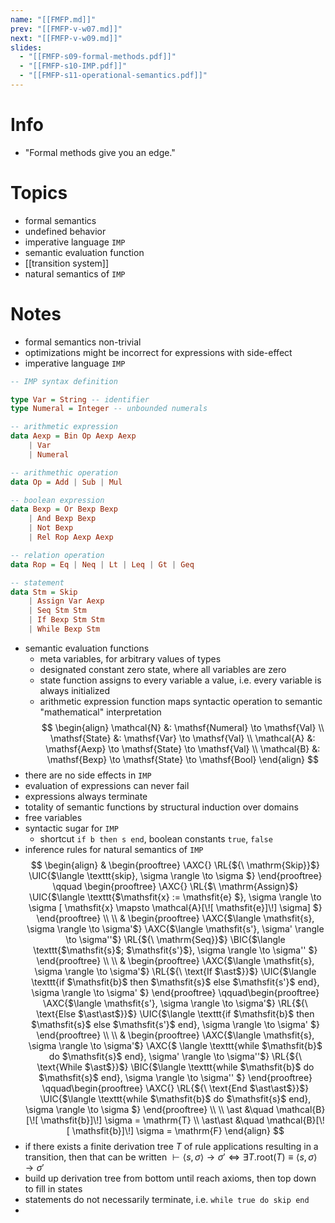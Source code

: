```yaml
---
name: "[[FMFP.md]]"
prev: "[[FMFP-v-w07.md]]"
next: "[[FMFP-v-w09.md]]"
slides:
  - "[[FMFP-s09-formal-methods.pdf]]"
  - "[[FMFP-s10-IMP.pdf]]"
  - "[[FMFP-s11-operational-semantics.pdf]]"
---
```

 

# Info
- "Formal methods give you an edge."


# Topics
- formal semantics
- undefined behavior
- imperative language `IMP`
- semantic evaluation function
- [[transition system]]
- natural semantics of `IMP`


# Notes
- formal semantics non-trivial
- optimizations might be incorrect for expressions with side-effect
- imperative language `IMP`
```haskell
-- IMP syntax definition

type Var = String -- identifier
type Numeral = Integer -- unbounded numerals

-- arithmetic expression
data Aexp = Bin Op Aexp Aexp
	| Var
	| Numeral

-- arithmethic operation
data Op = Add | Sub | Mul

-- boolean expression
data Bexp = Or Bexp Bexp
	| And Bexp Bexp
	| Not Bexp
	| Rel Rop Aexp Aexp

-- relation operation
data Rop = Eq | Neq | Lt | Leq | Gt | Geq

-- statement
data Stm = Skip
	| Assign Var Aexp
	| Seq Stm Stm
	| If Bexp Stm Stm
	| While Bexp Stm
```

- semantic evaluation functions
	- meta variables, for arbitrary values of types
	- designated constant zero state, where all variables are zero
	- state function assigns to every variable a value, i.e. every variable is always initialized
	- arithmetic expression function maps syntactic operation to semantic "mathematical" interpretation
$$
\begin{align}
\mathcal{N} &: \mathsf{Numeral} \to \mathsf{Val} \\
\mathsf{State} &: \mathsf{Var} \to \mathsf{Val} \\
\mathcal{A} &: \mathsf{Aexp} \to \mathsf{State} \to \mathsf{Val} \\
\mathcal{B} &: \mathsf{Bexp} \to \mathsf{State} \to \mathsf{Bool}
\end{align}
$$
- there are no side effects in `IMP`
- evaluation of expressions can never fail
- expressions always terminate
- totality of semantic functions by structural induction over domains
- free variables
- syntactic sugar for `IMP`
	- shortcut `if b then s end`, boolean constants `true`, `false`
- inference rules for natural semantics of `IMP`
$$
\begin{align}
&
\begin{prooftree}
\AXC{}
\RL{${\ \mathrm{Skip}}$}
\UIC{$\langle \texttt{skip}, \sigma  \rangle \to \sigma $}
\end{prooftree}
\qquad \begin{prooftree}
\AXC{}
\RL{$\ \mathrm{Assign}$}
\UIC{$\langle \texttt{$\mathsfit{x} := \mathsfit{e} $}, \sigma  \rangle \to \sigma [ \mathsfit{x} \mapsto \mathcal{A}[\![ \mathsfit{e}]\!]  \sigma] $}
\end{prooftree}
\\ \\ 
&
\begin{prooftree}
\AXC{$\langle \mathsfit{s}, \sigma \rangle \to \sigma'$}
\AXC{$\langle \mathsfit{s'}, \sigma' \rangle \to \sigma''$}
\RL{${\ \mathrm{Seq}}$}
\BIC{$\langle \texttt{$\mathsfit{s}$; $\mathsfit{s'}$}, \sigma \rangle \to \sigma'' $}
\end{prooftree}
\\ \\
&
\begin{prooftree}
\AXC{$\langle \mathsfit{s}, \sigma \rangle \to \sigma'$}
\RL{${\ \text{If $\ast$}}$}
\UIC{$\langle \texttt{if $\mathsfit{b}$ then $\mathsfit{s}$ else $\mathsfit{s'}$ end}, \sigma \rangle \to \sigma' $}
\end{prooftree}
\qquad\begin{prooftree}
\AXC{$\langle \mathsfit{s'}, \sigma \rangle \to \sigma'$}
\RL{${\ \text{Else $\ast\ast$}}$}
\UIC{$\langle \texttt{if $\mathsfit{b}$ then $\mathsfit{s}$ else $\mathsfit{s'}$ end}, \sigma \rangle \to \sigma' $}
\end{prooftree}
\\ \\
&
\begin{prooftree}
\AXC{$\langle \mathsfit{s}, \sigma \rangle \to \sigma'$}
\AXC{$ \langle \texttt{while $\mathsfit{b}$ do $\mathsfit{s}$ end}, \sigma'  \rangle \to \sigma''$}
\RL{${\ \text{While $\ast$}}$}
\BIC{$\langle \texttt{while $\mathsfit{b}$ do $\mathsfit{s}$ end}, \sigma \rangle \to \sigma'' $}
\end{prooftree}
\qquad\begin{prooftree}
\AXC{}
\RL{${\ \text{End $\ast\ast$}}$}
\UIC{$\langle \texttt{while $\mathsfit{b}$ do $\mathsfit{s}$ end}, \sigma \rangle \to \sigma $}
\end{prooftree}
\\ \\
\ast &\quad \mathcal{B}[\![ \mathsfit{b}]\!] \sigma = \mathrm{T} \\
\ast\ast &\quad \mathcal{B}[\![ \mathsfit{b}]\!] \sigma = \mathrm{F}
\end{align}
$$
- if there exists a finite derivation tree $T$ of rule applications resulting in a transition, then that can be written $\vdash \langle \mathsfit{s}, \sigma \rangle \to \sigma' \iff \exists T.\mathrm{root}(T) \equiv \langle \mathsfit{s}, \sigma \rangle \to \sigma'$
- build up derivation tree from bottom until reach axioms, then top down to fill in states
- statements do not necessarily terminate, i.e. `while true do skip end`
- 